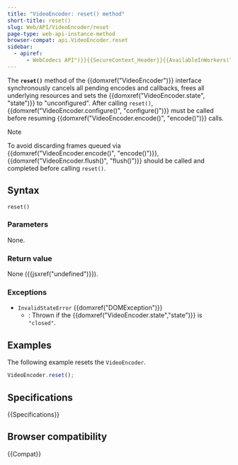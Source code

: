 ```yaml
---
title: "VideoEncoder: reset() method"
short-title: reset()
slug: Web/API/VideoEncoder/reset
page-type: web-api-instance-method
browser-compat: api.VideoEncoder.reset
sidebar:
  - apiref:
      - WebCodecs API")}}{{SecureContext_Header}}{{AvailableInWorkers("window_and_dedicated
---
```


The **`reset()`** method of the {{domxref("VideoEncoder")}} interface synchronously cancels all pending encodes and callbacks, frees all underlying resources and sets the {{domxref("VideoEncoder.state", "state")}} to "unconfigured".
After calling `reset()`, {{domxref("VideoEncoder.configure()", "configure()")}} must be called before resuming {{domxref("VideoEncoder.encode()", "encode()")}} calls.

> [!NOTE]
> To avoid discarding frames queued via {{domxref("VideoEncoder.encode()", "encode()")}}, {{domxref("VideoEncoder.flush()", "flush()")}} should be called and completed before calling `reset()`.

## Syntax

```js-nolint
reset()
```

### Parameters

None.

### Return value

None ({{jsxref("undefined")}}).

### Exceptions

- `InvalidStateError` {{domxref("DOMException")}}
  - : Thrown if the {{domxref("VideoEncoder.state","state")}} is `"closed"`.

## Examples

The following example resets the `VideoEncoder`.

```js
VideoEncoder.reset();
```

## Specifications

{{Specifications}}

## Browser compatibility

{{Compat}}
